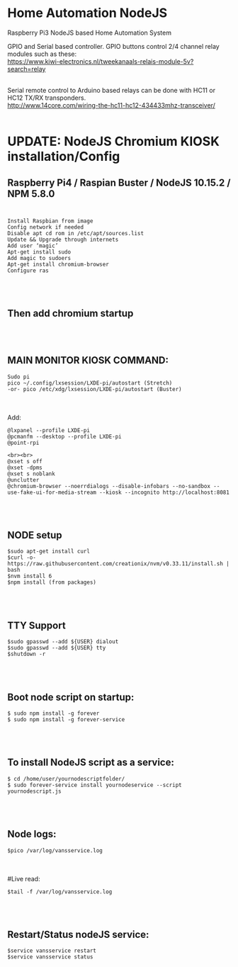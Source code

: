 # Home Automation NodeJS
Raspberry Pi3 NodeJS based Home Automation System<br>

GPIO and Serial based controller.
GPIO buttons control 2/4 channel relay modules such as these: <br>
https://www.kiwi-electronics.nl/tweekanaals-relais-module-5v?search=relay<br><br>

Serial remote control to Arduino based relays can be done with HC11 or HC12 TX/RX transponders.<br>
http://www.14core.com/wiring-the-hc11-hc12-434433mhz-transceiver/
<br><br>


# UPDATE: NodeJS Chromium KIOSK installation/Config<br>
## Raspberry Pi4 / Raspian Buster / NodeJS 10.15.2 / NPM 5.8.0<br><br>

```
Install Raspbian from image
Config network if needed
Disable apt cd rom in /etc/apt/sources.list
Update && Upgrade through internets
Add user ‘magic’
Apt-get install sudo
Add magic to sudoers
Apt-get install chromium-browser
Configure ras
```
	
<br><br>
## Then add chromium startup 
<br><br>
## MAIN MONITOR KIOSK COMMAND:<br>

```
Sudo pi
pico ~/.config/lxsession/LXDE-pi/autostart (Stretch)
-or- pico /etc/xdg/lxsession/LXDE-pi/autostart (Buster)
```
<br><br>
Add:<br>

```
@lxpanel --profile LXDE-pi
@pcmanfm --desktop --profile LXDE-pi
@point-rpi

<br><br>
@xset s off
@xset -dpms
@xset s noblank
@unclutter
@chromium-browser --noerrdialogs --disable-infobars --no-sandbox --use-fake-ui-for-media-stream --kiosk --incognito http://localhost:8081
```
<br><br>
## NODE setup<br>
```
$sudo apt-get install curl
$curl -o- https://raw.githubusercontent.com/creationix/nvm/v0.33.11/install.sh | bash
$nvm install 6
$npm install (from packages)
```
<br><br>
## TTY Support<br>
```
$sudo gpasswd --add ${USER} dialout
$sudo gpasswd --add ${USER} tty
$shutdown -r
```
<br><br>

## Boot node script on startup:<br>
```
$ sudo npm install -g forever
$ sudo npm install -g forever-service
```
<br><br>
## To install NodeJS script as a service:<br>
```
$ cd /home/user/yournodescriptfolder/
$ sudo forever-service install yournodeservice --script yournodescript.js
```
<br><br>
## Node logs:<br>
```
$pico /var/log/vansservice.log
```
<br><br>
#Live read:<br>
```
$tail -f /var/log/vansservice.log
```
<br><br>
## Restart/Status nodeJS service:<br>
```
$service vansservice restart
$service vansservice status
```
